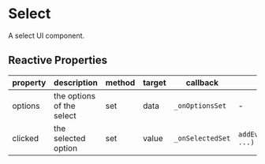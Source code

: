 # Select

A select UI component.

## Reactive Properties

| property | description               | method | target | callback         | internal listener                 |
| -------- | ------------------------- | ------ | ------ | ---------------- | --------------------------------- |
| options  | the options of the select | set    | data   | `_onOptionsSet`  | -                                 |
| clicked  | the selected option       | set    | value  | `_onSelectedSet` | `addEventListener('change', ...)` |
